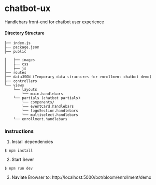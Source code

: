 # chatbot-ux
Handlebars front-end for chatbot user experience

#### Directory Structure
```
├── index.js
├── package.json
├── public

│   ├── images
│   ├── css
│   ├── js
├── routes
├── dataJSON (Temporary data structures for enrollment chatbot demo)
├── controllers
└── views
    └── layouts
        └── main.handlebars
    └── partials (chatbot partials)
        └── components/
        └── eventCard.handlebars
        └── logoSection.handlebars
        └── multiselect.handlebars
    └── enrollment.handlebars
```

### Instructions
1. Install dependencies
```
$ npm install
```

2. Start Sever
```
$ npm run dev
```

3. Naviate Browser to:
http://localhost:5000/bot/bloom/enrollment/demo
